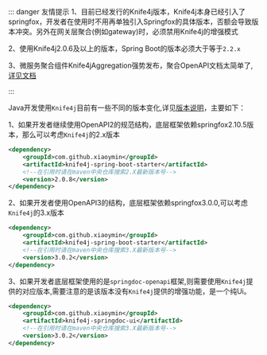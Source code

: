 ::: danger 友情提示
1、目前已经发行的Knife4j版本，Knife4j本身已经引入了springfox，开发者在使用时不用再单独引入Springfox的具体版本，否额会导致版本冲突。另外在网关层聚合(例如gateway)时，必须禁用Knife4j的增强模式

2、使用Knife4j2.0.6及以上的版本，Spring Boot的版本必须大于等于`2.2.x`

3、微服务聚合组件Knife4jAggregation强势发布，聚合OpenAPI文档太简单了,[详见文档](knife4jAggregation.md)

:::

Java开发使用`Knife4j`目前有一些不同的版本变化,详见[版本说明](changelog.md)，主要如下：

1、如果开发者继续使用OpenAPI2的规范结构，底层框架依赖springfox2.10.5版本，那么可以考虑`Knife4j`的2.x版本

```xml
<dependency>
    <groupId>com.github.xiaoymin</groupId>
    <artifactId>knife4j-spring-boot-starter</artifactId>
    <!--在引用时请在maven中央仓库搜索2.X最新版本号-->
    <version>2.0.8</version>
</dependency>
```

2、如果开发者使用OpenAPI3的结构，底层框架依赖springfox3.0.0,可以考虑`Knife4j`的3.x版本

```xml
<dependency>
    <groupId>com.github.xiaoymin</groupId>
    <artifactId>knife4j-spring-boot-starter</artifactId>
    <!--在引用时请在maven中央仓库搜索3.X最新版本号-->
    <version>3.0.2</version>
</dependency>
```

3、如果开发者底层框架使用的是`springdoc-openapi`框架,则需要使用`Knife4j`提供的对应版本,需要注意的是该版本没有`Knife4j`提供的增强功能，是一个纯Ui。

```xml
<dependency>
    <groupId>com.github.xiaoymin</groupId>
    <artifactId>knife4j-springdoc-ui</artifactId>
    <!--在引用时请在maven中央仓库搜索3.X最新版本号-->
    <version>3.0.2</version>
</dependency>
```

